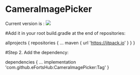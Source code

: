 # CameraImagePicker


Current version is : [![](https://jitpack.io/v/eFortsHub/CameraImagePicker.svg)](https://jitpack.io/#eFortsHub/CameraImagePicker)



#Add it in your root build.gradle at the end of repositories:

allprojects {
		repositories {
			...
			maven { url 'https://jitpack.io' }
		}
	}
  
  #Step 2. Add the dependency:
  
  dependencies {
          ...
	        implementation 'com.github.eFortsHub:CameraImagePicker:Tag'
	}
